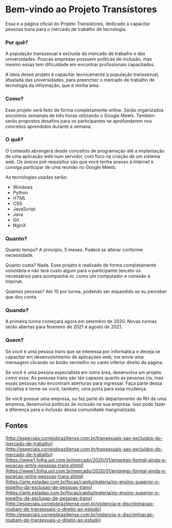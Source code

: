 # Bem-vindo ao Projeto Transístores

Essa é a página oficial do Projeto Transístores, dedicado a capacitar pessoas trans para o mercado de trabalho de tecnologia.

### Por quê?
A população transsexual é excluída do mercado de trabalho e das universidades. Poucas empresas possuem políticas de inclusão, mas mesmo essas tem dificuldade em encontrar profissionais capacitados.

A ideia desse projeto é capacitar tecnicamente a população transsexual, afastada das universidades, para preencher o mercado de trabalho de tecnologia da informação, que é minha área.

### Como?
Esse projeto será feito de forma completamente online. Serão organizados encontros semanais de três horas utilizando o Google Meets. Também serão propostos desafios para os participantes se aprofundarem nos conceitos aprendidos durante a semana.

### O quê?
O conteúdo abrangerá desde conceitos de programação até a implantação de uma aplicação web num servidor, com foco na criação de um sistema web. Os únicos pré-requisitos são que você tenha acesso à Internet e consiga participar de uma reunião no Google Meets. 

As tecnologias usadas serão:
- Windows
- Python
- HTML
- CSS
- JavaScript
- Java
- Git
- NginX

### Quanto?
Quanto tempo? A princípio, 5 meses. Poderá se alterar conforme necessidade.

Quanto custa? Nada. Esse projeto é realizado de forma completamente voluntária e não terá custo algum para o participante (exceto os necessários para acompanhá-lo, como um computador e conexão à Internet.

Quantas pessoas? Até 10 por turma, podendo ser expandido se eu perceber que dou conta.

### Quando?
A primeira turma começará agora em setembro de 2020. Novas turmas serão abertas para fevereiro de 2021 e agosto de 2021.

### Quem?
Se você é uma pessoa trans que se interessa por informática e deseja se capacitar em desenvolvimento de aplicações web, me envie uma mensagem clicando no botão vermelho no canto inferior direito da página.

Se você é uma pessoa especialista em outra área, desenvolva um projeto como esse. As pessoas trans são tão capazes quanto as pessoas cis, mas essas pessoas não encontram aberturas para ingressar. Faça parte dessa iniciativa e torne-se você, também, uma porta para essa mudança.

Se você possue uma empresa, ou faz parte do departamento de RH de uma empresa, desenvolva políticas de inclusão na sua empresa. Isso pode fazer a diferença para a inclusão dessa comunidade marginalizada.
  
## Fontes
[http://especiais.correiobraziliense.com.br/transexuais-sao-excluidos-do-mercado-de-trabalho](http://especiais.correiobraziliense.com.br/transexuais-sao-excluidos-do-mercado-de-trabalho)
[https://www1.folha.uol.com.br/mercado/2020/01/emprego-formal-ainda-e-excecao-entre-pessoas-trans.shtml](https://www1.folha.uol.com.br/mercado/2020/01/emprego-formal-ainda-e-excecao-entre-pessoas-trans.shtml)
[https://arte.estadao.com.br/focas/capitu/materia/no-ensino-superior-o-espelho-da-exclusao-de-pessoas-trans](https://arte.estadao.com.br/focas/capitu/materia/no-ensino-superior-o-espelho-da-exclusao-de-pessoas-trans)
[http://especiais.correiobraziliense.com.br/violencia-e-discriminacao-roubam-de-transexuais-o-direito-ao-estudo](http://especiais.correiobraziliense.com.br/violencia-e-discriminacao-roubam-de-transexuais-o-direito-ao-estudo)


  <script src="https://formspree.io/js/formbutton-v1.min.js" defer></script>
  <script>
    window.formbutton=window.formbutton||function(){(formbutton.q=formbutton.q||[]).push(arguments)};
    formbutton("create", {action: "https://formspree.io/mrgydjjw"})
  </script>
